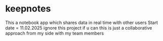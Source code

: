 # keepnotes
This a notebook app which shares data in real time with other users
Start date = 11.02.2025
ignore this project if u can 
this is just a collaborative approach from my side with my team members
